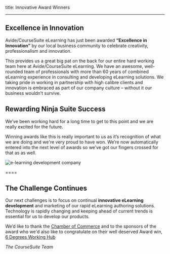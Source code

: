 title: Innovative Award Winners

----

<div class="uk-text-left" uk-grid>
        <div class="uk-width-expand@m">
                <div  uk-scrollspy="cls: uk-animation-fade; delay: 200; repeat: false">
                        <h2 class="uk-heading-bullet">Excellence in Innovation</h2>
                        <p>Avide/CourseSuite eLearning has just been awarded <b>“Excellence in Innovation”</b> by our local business community to celebrate creativity, professionalism and innovation.</p>
                        <p>This provides us a great big pat on the back for our entire hard working team here at Avide/CourseSuite eLearning. We have an awesome, well-rounded team of professionals with more than 60 years of combined eLearning experience in consulting and developing eLearning solutions. We taking pride in working in partnership with high calibre clients and innovation is embraced as part of our company culture – without it our business wouldn’t survive.</p>
                </div>
                <div uk-scrollspy="cls: uk-animation-fade; delay: 500; repeat: false">
                        <h2 class="uk-heading-bullet">Rewarding Ninja Suite Success</h2>
                        <p>We’ve been working hard for a long time to get to this point and we are really excited for the future.</p>
                        <p>Winning awards like this is really important to us as it’s recognition of what we are doing and we're very proud to have won. We’re now automatically entered into the next level of awards so we’ve got our fingers crossed for that as as well.</p>
                </div>
        </div>
        <div class="uk-width-auto@m" uk-scrollspy="cls: uk-animation-slide-right; repeat: false">
            <img class="uk-align-right" src="https://www.coursesuite.ninja/img/d417a7d7cc1ac2f4e8257b685793fe95.jpg" alt="e-learning development company">
        </div>
</div>

====

<div uk-grid class="uk-margin-small-bottom" uk-scrollspy="cls: uk-animation-fade; delay: 750; repeat: false">
    <div class="uk-width-expand">
        <h2 class="uk-heading-bullet">The Challenge Continues</h2>
        <p>Our next challenges is to focus on continual <b>innovative eLearning development</b> and marketing of our rapid eLearning authoring solutions. Technology is rapidly changing and keeping ahead of current trends is essential for us to develop our products.</p>
        <p>We’d like to thank the <a href="https://coffschamber.com.au/" title="Chamber of Commerce">Chamber of Commerce</a> and to the sponsors of the award who we'd also like to congratulate on their well deserved Award win, <a href="https://sixdegreescoworking.com/" title="Awwred sponsor">6 Degrees Working Hub</a></p>
        <p><em>The CourseSuite Team</em></p>
    </div>
</div>